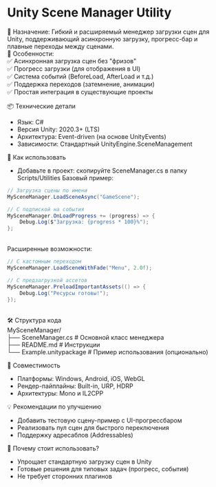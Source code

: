 Unity Scene Manager Utility
===

🔹 Назначение: Гибкий и расширяемый менеджер загрузки сцен для Unity, поддерживающий асинхронную загрузку, прогресс-бар и плавные переходы между сценами. <br />
🔹 Особенности: <br />
✅ Асинхронная загрузка сцен без "фризов" <br />
✅ Прогресс загрузки (для отображения в UI) <br />
✅ Система событий (BeforeLoad, AfterLoad и т.д.) <br />
✅ Поддержка переходов (затемнение, анимации) <br />
✅ Простая интеграция в существующие проекты <br />

📦 Технические детали <br />
- Язык: C#
- Версия Unity: 2020.3+ (LTS)
- Архитектура: Event-driven (на основе UnityEvents)
- Зависимости: Стандартный UnityEngine.SceneManagement

🚀 Как использовать
- Добавьте в проект: cкопируйте SceneManager.cs в папку Scripts/Utilities
Базовый пример:  <br />

``` csharp
// Загрузка сцены по имени
MySceneManager.LoadSceneAsync("GameScene");

// С подпиской на события
MySceneManager.OnLoadProgress += (progress) => {
    Debug.Log($"Загрузка: {progress * 100}%");
};
``` 

 <br />
Расширенные возможности:

``` csharp
// С кастомным переходом
MySceneManager.LoadSceneWithFade("Menu", 2.0f);

// С предзагрузкой ассетов
MySceneManager.PreloadImportantAssets(() => {
    Debug.Log("Ресурсы готовы!");
});
``` 

 <br />
🛠 Структура кода <br />
MySceneManager/ <br />
├── SceneManager.cs           # Основной класс менеджера <br />
├── README.md                 # Инструкции <br />
└── Example.unitypackage      # Пример использования (опционально) <br />

🔧 Совместимость
- Платформы: Windows, Android, iOS, WebGL
- Рендер-пайплайны: Built-in, URP, HDRP
- Архитектуры: Mono и IL2CPP

💡 Рекомендации по улучшению
- Добавить тестовую сцену-пример с UI-прогрессбаром
- Реализовать пул сцен для быстрого переключения
- Поддержку адресаблов (Addressables)

📌 Почему стоит использовать?
- Упрощает стандартную загрузку сцен в Unity
- Готовые решения для типовых задач (прогресс, события)
- Не требует сторонних плагинов



